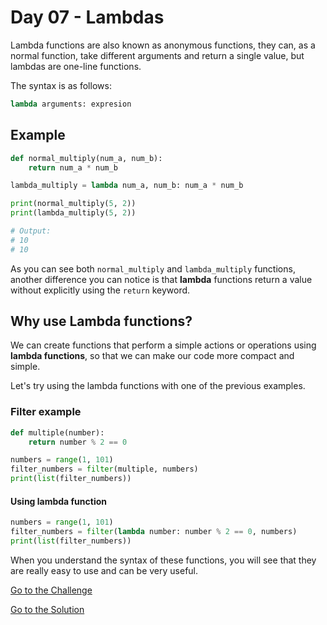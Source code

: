 # Day 07 - Lambdas

Lambda functions are also known as anonymous functions, they can, as a normal function, take different arguments and return a single value, but lambdas are one-line functions.

The syntax is as follows:

```python
lambda arguments: expresion
```

## Example

```python
def normal_multiply(num_a, num_b):
    return num_a * num_b

lambda_multiply = lambda num_a, num_b: num_a * num_b

print(normal_multiply(5, 2))
print(lambda_multiply(5, 2))

# Output:
# 10
# 10
```

As you can see both `normal_multiply` and `lambda_multiply` functions, another difference you can notice is that **lambda** functions return a value without explicitly using the `return` keyword.

## Why use Lambda functions?

We can create functions that perform a simple actions or operations using **lambda functions**, so that we can make our code more compact and simple.

Let's try using the lambda functions with one of the previous examples.

### Filter example

```python
def multiple(number):
    return number % 2 == 0

numbers = range(1, 101)
filter_numbers = filter(multiple, numbers)
print(list(filter_numbers))
```

#### Using lambda function

```python
numbers = range(1, 101)
filter_numbers = filter(lambda number: number % 2 == 0, numbers)
print(list(filter_numbers))
```

When you understand the syntax of these functions, you will see that they are really easy to use and can be very useful.

[Go to the Challenge](https://github.com/estebansolo/Python30/blob/master/exercises/07_lambdas.py)

[Go to the Solution](https://github.com/estebansolo/Python30/blob/master/solutions/07_lambdas.py)